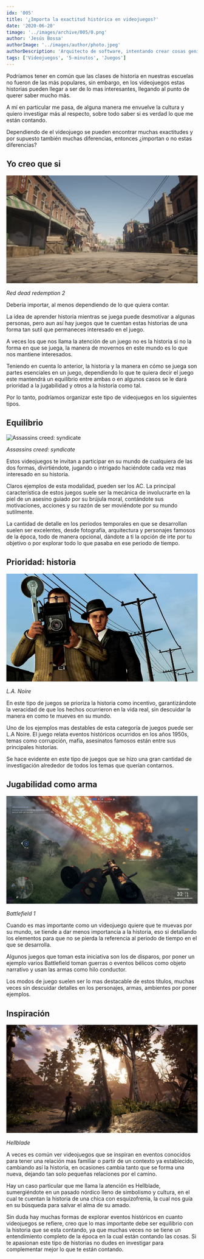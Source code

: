 ```yaml
---
idx: '005'
title: '¿Importa la exactitud histórica en videojuegos?'
date: '2020-06-20'
timage: '../images/archive/005/0.png'
author: 'Jesús Bossa'
authorImage: '../images/author/photo.jpeg'
authorDescription: 'Arquitecto de software, intentando crear cosas geniales.'
tags: ['Videojuegos', '5-minutos', 'Juegos']
---
```


Podríamos tener en común que las clases de historia en nuestras escuelas no fueron de las más populares, sin embargo, en los videojuegos estas historias pueden llegar a ser de lo mas interesantes, llegando al punto de querer saber mucho más.

A mí en particular me pasa, de alguna manera me envuelve la cultura y quiero investigar más al respecto, sobre todo saber si es verdad lo que me están contando.

Dependiendo de el videojuego se pueden encontrar muchas exactitudes y por supuesto también muchas diferencias, entonces ¿importan o no estas diferencias?

## Yo creo que si

![Red dead redemption 2](../images/archive/005/2.png)

<div>

_Red dead redemption 2_

</div>

Debería importar, al menos dependiendo de lo que quiera contar.

La idea de aprender historia mientras se juega puede desmotivar a algunas personas, pero aun así hay juegos que te cuentan estas historias de una forma tan sutil que permaneces interesado en el juego.

A veces los que nos llama la atención de un juego no es la historia si no la forma en que se juega, la manera de movernos en este mundo es lo que nos mantiene interesados.

Teniendo en cuenta lo anterior, la historia y la manera en cómo se juega son partes esenciales en un juego, dependiendo lo que te quiera decir el juego este mantendrá un equilibrio entre ambas o en algunos casos se le dará prioridad a la jugabilidad y otros a la historia como tal.

Por lo tanto, podríamos organizar este tipo de videojuegos en los siguientes tipos.

## Equilibrio

![Assassins creed: syndicate](../images/archive/005/3.png)

<div>

_Assassins creed: syndicate_

</div>

Estos videojuegos te invitan a participar en su mundo de cualquiera de las dos formas, divirtiéndote, jugando o intrigado haciéndote cada vez mas interesado en su historia.

Claros ejemplos de esta modalidad, pueden ser los AC. La principal característica de estos juegos suele ser la mecánica de involucrarte en la piel de un asesino guiado por su brújula moral, contándote sus motivaciones, acciones y su razón de ser moviéndote por su mundo sutilmente.

La cantidad de detalle en los periodos temporales en que se desarrollan suelen ser excelentes, desde fotografía, arquitectura y personajes famosos de la época, todo de manera opcional, dándote a ti la opción de irte por tu objetivo o por explorar todo lo que pasaba en ese periodo de tiempo.

## Prioridad: historia

![L.A. Noire](../images/archive/005/6.jpg)

<div>

_L.A. Noire_

</div>

En este tipo de juegos se prioriza la historia como incentivo, garantizándote la veracidad de que los hechos ocurrieron en la vida real, sin descuidar la manera en como te mueves en su mundo.

Uno de los ejemplos mas destables de esta categoría de juegos puede ser L.A Noire. El juego relata eventos históricos ocurridos en los años 1950s, temas como corrupción, mafia, asesinatos famosos están entre sus principales historias.

Se hace evidente en este tipo de juegos que se hizo una gran cantidad de investigación alrededor de todos los temas que querían contarnos.

## Jugabilidad como arma

![Battlefield 1](../images/archive/005/7.jpg)

<div>

_Battlefield 1_

</div>

Cuando es mas importante como un videojuego quiere que te muevas por su mundo, se tiende a dar menos importancia a la historia, eso si detallando los elementos para que no se pierda la referencia al periodo de tiempo en el que se desarrolla.

Algunos juegos que toman esta iniciativa son los de disparos, por poner un ejemplo varios Battlefield toman guerras o eventos bélicos como objeto narrativo y usan las armas como hilo conductor.

Los modos de juego suelen ser lo mas destacable de estos títulos, muchas veces sin descuidar detalles en los personajes, armas, ambientes por poner ejemplos.

## Inspiración

![Hellblade](../images/archive/005/5.png)

<div>

_Hellblade_

</div>

A veces es común ver videojuegos que se inspiran en eventos conocidos para tener una relación mas familiar o partir de un contexto ya establecido, cambiando así la historia, en ocasiones cambia tanto que se forma una nueva, dejando tan solo pequeñas relaciones por el camino.

Hay un caso particular que me llama la atención es Hellblade, sumergiéndote en un pasado nórdico lleno de simbolismo y cultura, en el cual te cuentan la historia de una chica con esquizofrenia, la cual nos guía en su búsqueda para salvar el alma de su amado.

Sin duda hay muchas formas de explorar eventos históricos en cuanto videojuegos se refiere, creo que lo mas importante debe ser equilibrio con la historia que se esta contando, ya que muchas veces no se tiene un entendimiento completo de la época en la cual están contando las cosas. Si te apasionan este tipo de historias no dudes en investigar para complementar mejor lo que te están contando.
